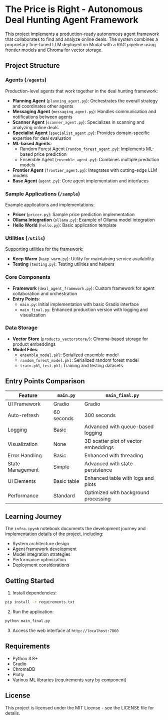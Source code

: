 # The Price is Right - Autonomous Deal Hunting Agent Framework

This project implements a production-ready autonomous agent framework that collaborates to find and analyze online deals. The system combines a proprietary fine-tuned LLM deployed on Modal with a RAG pipeline using frontier models and Chroma for vector storage.

## Project Structure

### Agents (`/agents`)

Production-level agents that work together in the deal hunting framework:

- **Planning Agent** (`planning_agent.py`): Orchestrates the overall strategy and coordinates other agents
- **Messaging Agent** (`messaging_agent.py`): Handles communication and notifications between agents
- **Scanner Agent** (`scanner_agent.py`): Specializes in scanning and analyzing online deals
- **Specialist Agent** (`specialist_agent.py`): Provides domain-specific expertise for deal evaluation
- **ML-based Agents**:
  - Random Forest Agent (`random_forest_agent.py`): Implements ML-based price prediction
  - Ensemble Agent (`ensemble_agent.py`): Combines multiple prediction models
- **Frontier Agent** (`frontier_agent.py`): Integrates with cutting-edge LLM models
- **Base Agent** (`agent.py`): Core agent implementation and interfaces

### Sample Applications (`/sample`)

Example applications and implementations:

- **Pricer** (`pricer.py`): Sample price prediction implementation
- **Ollama Integration** (`ollama.py`): Example of Ollama model integration
- **Hello World** (`hello.py`): Basic application template

### Utilities (`/utils`)

Supporting utilities for the framework:

- **Keep Warm** (`keep_warm.py`): Utility for maintaining service availability
- **Testing** (`testing.py`): Testing utilities and helpers

### Core Components

- **Framework** (`deal_agent_framework.py`): Custom framework for agent collaboration and orchestration
- **Entry Points**:
  - `main.py`: Initial implementation with basic Gradio interface
  - `main_final.py`: Enhanced production version with logging and visualization

### Data Storage

- **Vector Store** (`products_vectorstore/`): Chroma-based storage for product embeddings
- **Model Files**:
  - `ensemble_model.pkl`: Serialized ensemble model
  - `random_forest_model.pkl`: Serialized random forest model
  - `train.pkl`, `test.pkl`: Training and testing datasets

## Entry Points Comparison

| Feature          | `main.py`   | `main_final.py`                      |
| ---------------- | ----------- | ------------------------------------ |
| UI Framework     | Gradio      | Gradio                               |
| Auto-refresh     | 60 seconds  | 300 seconds                          |
| Logging          | Basic       | Advanced with queue-based logging    |
| Visualization    | None        | 3D scatter plot of vector embeddings |
| Error Handling   | Basic       | Enhanced with threading              |
| State Management | Simple      | Advanced with state persistence      |
| UI Elements      | Basic table | Enhanced table with logs and plots   |
| Performance      | Standard    | Optimized with background processing |

## Learning Journey

The `infra.ipynb` notebook documents the development journey and implementation details of the project, including:

- System architecture design
- Agent framework development
- Model integration strategies
- Performance optimization
- Deployment considerations

## Getting Started

1. Install dependencies:

```bash
pip install -r requirements.txt
```

2. Run the application:

```bash
python main_final.py
```

3. Access the web interface at `http://localhost:7860`

## Requirements

- Python 3.8+
- Gradio
- ChromaDB
- Plotly
- Various ML libraries (requirements vary by component)

## License

This project is licensed under the MIT License - see the LICENSE file for details.
